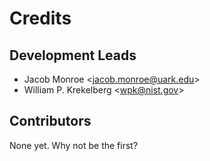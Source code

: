 # Credits

## Development Leads

-   Jacob Monroe \<jacob.monroe@uark.edu>
-   William P. Krekelberg \<wpk@nist.gov>

## Contributors

None yet. Why not be the first?
